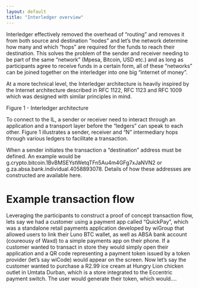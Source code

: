 ```yaml
---
layout: default
title: "Interledger overview"
---
```

Interledger effectively removed the overhead of “routing” and removes it from both source and destination “nodes” and let’s the network determine how many and which “hops” are required for the funds to reach their destination. This solves the problem of the sender and receiver needing to be part of the same “network” (Mpesa, Bitcoin, USD etc.) and as long as participants agree to receive funds in a certain form, all of these “networks” can be joined together on the interledger 
into one big “internet of money”.

At a more technical level, the Interledger architecture is heavily inspired by the Internet architecture described in RFC 1122, RFC 1123 and RFC 1009 which was designed with similar principles in mind. 

Figure 1 - Interledger architecture

To connect to the IL, a sender or receiver need to interact through an application and a transport layer before the “ledgers” can speak to each other. Figure 1 illustrates a sender, receiver and “N” intermediary hops through various ledgers to facilitate a transaction. 

When a sender initiates the transaction a “destination” address must be defined. An example would be g.crypto.bitcoin.1BvBMSEYstWetqTFn5Au4m4GFg7xJaNVN2 or g.za.absa.bank.individual.4058893078. Details of how these addresses are constructed are available here.

# Example transaction flow

Leveraging the participants to construct a proof of concept transaction flow, lets say we had a customer using a payment app called “QuickPay”, which was a standalone retail payments application developed by wiGroup that allowed users to link their Luno BTC wallet, as well as ABSA bank account (coureousy of Waxd) to a simple payments app on their phone. If a customer wanted to transact in store they would simply open their application and a QR code representing a payment token issued by a token provider (let’s say wiCode) would appear on the screen. Now let’s say the customer wanted to purchase a R2.99 ice cream at Hungry Lion chicken outlet in Umtata Durban, which is a store integrated to the Eccentric payment switch. The user would generate their token, which would….
